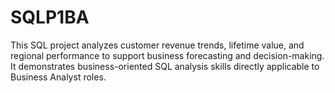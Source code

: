 # SQLP1BA
This SQL project analyzes customer revenue trends, lifetime value, and regional performance to support business forecasting and decision-making. It demonstrates business-oriented SQL analysis skills directly applicable to Business Analyst roles.
